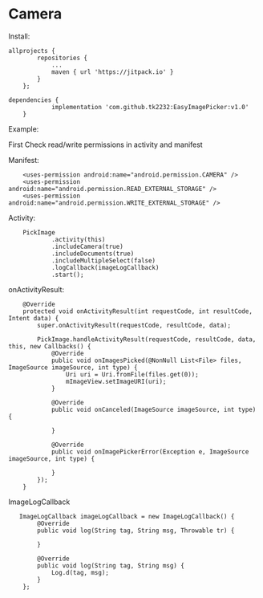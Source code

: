# Camera


Install:

```
allprojects {
		repositories {
			...
			maven { url 'https://jitpack.io' }
		}
	};
```

```
dependencies {
	        implementation 'com.github.tk2232:EasyImagePicker:v1.0'
	}
```

Example:

First Check read/write permissions in activity and manifest

Manifest:
```
    <uses-permission android:name="android.permission.CAMERA" />
    <uses-permission android:name="android.permission.READ_EXTERNAL_STORAGE" />
    <uses-permission android:name="android.permission.WRITE_EXTERNAL_STORAGE" />
```
    
Activity:

        PickImage
                .activity(this)
                .includeCamera(true)
                .includeDocuments(true)
                .includeMultipleSelect(false)
                .logCallback(imageLogCallback)
                .start();

onActivityResult:
```
    @Override
    protected void onActivityResult(int requestCode, int resultCode, Intent data) {
        super.onActivityResult(requestCode, resultCode, data);

        PickImage.handleActivityResult(requestCode, resultCode, data, this, new Callbacks() {
            @Override
            public void onImagesPicked(@NonNull List<File> files, ImageSource imageSource, int type) {
                Uri uri = Uri.fromFile(files.get(0));
                mImageView.setImageURI(uri);
            }

            @Override
            public void onCanceled(ImageSource imageSource, int type) {

            }

            @Override
            public void onImagePickerError(Exception e, ImageSource imageSource, int type) {

            }
        });
    }
```
ImageLogCallback
```
   ImageLogCallback imageLogCallback = new ImageLogCallback() {
        @Override
        public void log(String tag, String msg, Throwable tr) {

        }

        @Override
        public void log(String tag, String msg) {
            Log.d(tag, msg);
        }
    };
```

